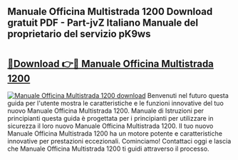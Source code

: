 ## Manuale Officina Multistrada 1200 Download gratuit PDF - Part-jvZ Italiano Manuale del proprietario del servizio pK9ws

# <h2><a href="http://dfgi6v.blite.top/?on=Manuale+Officina+Multistrada+1200">🔗Download 👉🔴 Manuale Officina Multistrada 1200</a></h2>

[![Manuale Officina Multistrada 1200 download](https://i.imgur.com/lujVjoI.png)](http://dfgi6v.blite.top/?on=Manuale+Officina+Multistrada+1200)
Benvenuti nel futuro questa guida per l'utente mostra le caratteristiche e le funzioni innovative del tuo nuovo Manuale Officina Multistrada 1200. Manuale di Istruzioni per principianti questa guida è progettata per i principianti per utilizzare in sicurezza il loro nuovo Manuale Officina Multistrada 1200. Il tuo nuovo Manuale Officina Multistrada 1200 ha un motore potente e caratteristiche innovative per prestazioni eccezionali. Cominciamo! Contattaci oggi e lascia che Manuale Officina Multistrada 1200 ti guidi attraverso il processo.
